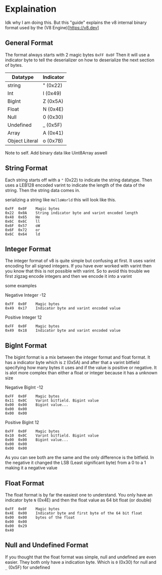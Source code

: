 # Explaination

Idk why I am doing this. But this "guide" explains the v8 internal binary format
used by the (V8 Engine)[https://v8.dev]

## General Format

The format always starts with 2 magic bytes `0xFF 0x0F` Then it will use a
indicator byte to tell the deserializer on how to deserialize the next section
of bytes.

| Datatype       | Indicator |
| -------------- | --------- |
| string         | " (0x22)  |
| Int            | I (0x49)  |
| BigInt         | Z (0x5A)  |
| Float          | N (0x4E)  |
| Null           | 0 (0x30)  |
| Undefined      | _ (0x5F)  |
| Array          | A (0x41)  |
| Object Literal | o (0x7B)  |

Note to self. Add binary data like Uint8Array aswell

## String Format

Each string starts off with a `"` (0x22) to indicate the string datatype. Then
uses a LEB128 encoded varint to indicate the length of the data of the string.
Then the string data comes in.

serializing a string like `HelloWorld` this will look like this.

```
0xFF  0x0F    Magic bytes
0x22  0x0A    String indicator byte and varint encoded length
0x48  0x65    He
0x6C  0x6C    ll
0x6F  0x57    oW
0x6F  0x72    or
0x6C  0x64    ld
```

## Integer Format

The integer format of v8 is quite simple but confusing at first. It uses varint
encoding for all signed integers. If you have ever worked with varint then you
know that this is not possible with varint. So to avoid this trouble we first
zigzag encode integers and then we encode it into a varint

some examples

Negative Integer -12

```
0xFF  0x0F    Magic bytes
0x49  0x17    Indicator byte and varint encoded value
```

Positive Integer 12

```
0xFF  0x0F    Magic bytes
0x49  0x18    Indicator byte and varint encoded value
```

## BigInt Format

The bigint format is a mix between the integer format and float format. It has a
indicator byte which is `Z` (0x5A) and after that a varint bitfield specifying
how many bytes it uses and if the value is positive or negative. It is alot more
complex than either a float or integer because it has a unknown size

Negative BigInt -12

```
0xFF  0x0F    Magic bytes
0x11  0x0C    Varint bitfield. Bigint value
0x00  0x00    Bigint value...
0x00  0x00
0x00  0x00
```

Positive BigInt 12

```
0xFF  0x0F    Magic bytes
0x10  0x0C    Varint bitfield. Bigint value
0x00  0x00    Bigint value...
0x00  0x00
0x00  0x00
```

As you can see both are the same and the only difference is the bitfield. In the
negative it changed the LSB (Least significant byte) from a 0 to a 1 making it a
negative value

## Float Format

The float format is by far the easiest one to understand. You only have an
indicator byte `N` (0x4E) and then the float value as 64 bit float (or double)

```
0xFF  0x0F    Magic bytes
0x4E  0x00    Indicator byte and first byte of the 64 bit float
0x00  0x00    bytes of the float
0x00  0x00
0x00  0x29
0x40
```

## Null and Undefined Format

If you thought that the float format was simple, null and undefined are even
easier. They both only have a indication byte. Which is `0` (0x30) for null and
`_` (0x5F) for undefined
